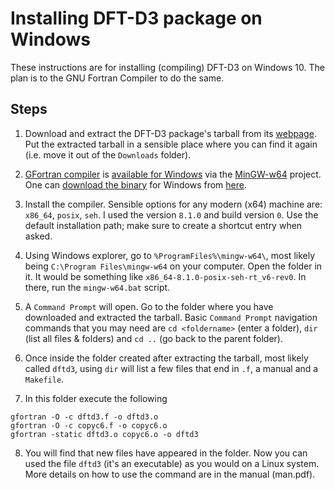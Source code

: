 # Installing DFT-D3 package on Windows

These instructions are for installing (compiling) DFT-D3 on Windows 10. The
plan is to the GNU Fortran Compiler to do the same.

## Steps
1. Download and extract the DFT-D3 package's tarball from its [webpage](https://www.chemie.uni-bonn.de/pctc/mulliken-center/software/dft-d3/). Put the extracted tarball
in a sensible place where you can find it again (i.e. move it out of the
 `Downloads` folder).

2. [GFortran compiler](https://gcc.gnu.org/wiki/GFortran) is [available for
Windows](https://gcc.gnu.org/wiki/GFortranBinaries) via the
[MinGW-w64](http://mingw-w64.sourceforge.net/) project. One can [download the
binary](http://mingw-w64.org/doku.php/download) for Windows from
[here](http://mingw-w64.org/doku.php/download/mingw-builds).

3. Install the compiler. Sensible options for any modern (x64) machine are:
`x86_64`, `posix`, `seh`. I used the version `8.1.0` and build version `0`.
Use the default installation path; make sure to create a shortcut entry when
asked.

4. Using Windows explorer, go to `%ProgramFiles%\mingw-w64\`, most likely being
 `C:\Program Files\mingw-w64` on your computer. Open the folder in it. It would
 be something like `x86_64-8.1.0-posix-seh-rt_v6-rev0`. In there, run the
 `mingw-w64.bat` script.

5. A `Command Prompt` will open. Go to the folder where you have downloaded and
extracted the tarball. Basic `Command Prompt` navigation commands that you may
need are `cd <foldername>` (enter a folder), `dir` (list all files & folders)
and `cd ..` (go back to the parent folder).

6. Once inside the folder created after extracting the tarball, most likely
called `dftd3`, using `dir` will list a few files that end in `.f`, a manual
and a `Makefile`.

7. In this folder execute the following
```
gfortran -O -c dftd3.f -o dftd3.o
gfortran -O -c copyc6.f -o copyc6.o
gfortran -static dftd3.o copyc6.o -o dftd3 
```

8. You will find that new files have appeared in the folder. Now you can used
the file `dftd3` (it's an executable) as you would on a Linux system. More
details on how to use the command are in the manual (man.pdf).